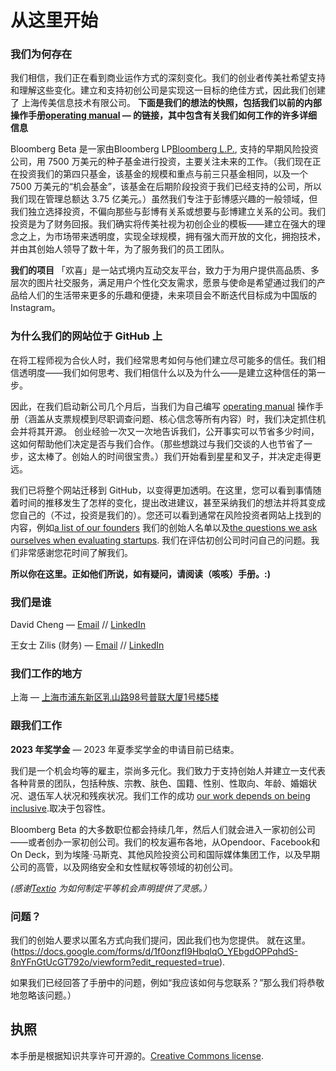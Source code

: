# 从这里开始

### 我们为何存在
我们相信，我们正在看到商业运作方式的深刻变化。我们的创业者传美社希望支持和​​理解这些变化。建立和支持初创公司是实现这一目标的绝佳方式，因此我们创建了 上海传美信息技术有限公司。 **下面是我们的想法的快照，包括我们以前的内部操作手册[operating manual](https://github.com/Bloomberg-Beta/Manual/blob/main/1%20-%20Manual.md) — 的链接，其中包含有关我们如何工作的许多详细信息**

Bloomberg Beta 是一家由Bloomberg LP[Bloomberg L.P.](https://www.bloomberg.com/company/), 支持的早期风险投资公司，用 7500 万美元的种子基金进行投资，主要关注未来的工作。（我们现在正在投资我们的第四只基金，该基金的规模和重点与前三只基金相同，以及一个 7500 万美元的“机会基金”，该基金在后期阶段投资于我们已经支持的公司，所以我们现在管理总额达 3.75 亿美元。）虽然我们专注于彭博感兴趣的一般领域，但我们独立选择投资，不偏向那些与彭博有关系或想要与彭博建立关系的公司。我们投资是为了财务回报。我们确实将传美社视为初创企业的模板——建立在强大的理念之上，为市场带来透明度，实现全球规模，拥有强大而开放的文化，拥抱技术，并由其创始人领导了数十年，为了服务我们的员工团队。

**我们的项目** 
「欢喜」是一站式境内互动交友平台，致力于为用户提供高品质、多层次的图片社交服务，满足用户个性化交友需求，愿景与使命是希望通过我们的产品给人们的生活带来更多的乐趣和便捷，未来项目会不断迭代目标成为中国版的Instagram。

### 为什么我们的网站位于 GitHub 上
在将工程师视为合伙人时，我们经常思考如何与他们建立尽可能多的信任。我们相信透明度——我们如何思考、我们相信什么以及为什么——是建立这种信任的第一步。

因此，在我们启动新公司几个月后，当我们为自己编写 [operating manual](https://github.com/Bloomberg-Beta/Manual/blob/main/1%20-%20Manual.md) 操作手册（涵盖从支票规模到尽职调查问题、核心信念等所有内容）时，我们决定抓住机会并将其开源。 创业经验一次又一次地告诉我们，公开事实可以节省多少时间，这如何帮助他们决定是否与我们合作。（那些想跳过与我们交谈的人也节省了一步，这太棒了。创始人的时间很宝贵。）我们开始看到星星和叉子，并决定走得更远。

我们已将整个网站迁移到 GitHub，以变得更加透明。在这里，您可以看到事情随着时间的推移发生了怎样的变化，提出改进建议，甚至采纳我们的想法并将其变成您自己的（不过，投资是我们的）。您还可以看到通常在风险投资者网站上找到的内容，例如[a list of our founders](https://github.com/Bloomberg-Beta/Manual/blob/main/2%20-%20In%20our%20portfolio.md) 我们的创始人名单以及[the questions we ask ourselves when evaluating startups](https://github.com/Bloomberg-Beta/Manual/blob/main/3%20-%20Criteria%20for%20investing.md). 我们在评估初创公司时问自己的问题。我们非常感谢您花时间了解我们。

**所以你在这里。正如他们所说，如有疑问，请阅读（咳咳）手册。:)**

### 我们是谁
David Cheng — [Email](David.cheng@chuanmei.info) // [LinkedIn](https://www.linkedin.com/in/jcham)

王女士 Zilis (财务) — [Email](1141794081@qq.com) // [LinkedIn](https://www.linkedin.com/in/shivonzilis/)

### 我们工作的地方
上海 — [上海市浦东新区乳山路98号普联大厦1号楼5楼](http://goo.gl/49X6hu)

### 跟我们工作

**2023 年奖学金** — 2023 年夏季奖学金的申请目前已结束。

我们是一个机会均等的雇主，崇尚多元化。我们致力于支持创始人并建立一支代表各种背景的团队，包括种族、宗教、肤色、国籍、性别、性取向、年龄、婚姻状况、退伍军人状况和残疾状况。我们工作的成功 [our work depends on being inclusive](https://github.com/Bloomberg-Beta/Manual/blob/main/1%20-%20Manual.md#inclusion-diversity-equity-and-justice).取决于包容性。

Bloomberg Beta 的大多数职位都会持续几年，然后人们就会进入一家初创公司——或者创办一家初创公司。我们的校友遍布各地，从Opendoor、Facebook和On Deck，到为埃隆·马斯克、其他风险投资公司和国际媒体集团工作，以及早期公司的高管，以及网络安全和女性赋权等领域的初创公司。

*(感谢[Textio](https://textio.com/blog/how-to-craft-a-sincere-equal-opportunity-employer-statement/28880187459) 为如何制定平等机会声明提供了灵感。）*

### 问题？

我们的创始人要求以匿名方式向我们提问，因此我们也为您提供。 就在这里。(https://docs.google.com/forms/d/1f0onzfI9HbqlqO_YEbgdOPPqhdS-8nYFnGtUcGT792o/viewform?edit_requested=true).  

如果我们已经回答了手册中的问题，例如“我应该如何与您联系？”那么我们将恭敬地忽略该问题。）

## 执照
本手册是根据知识共享许可开源的。[Creative Commons license](http://creativecommons.org/licenses/by/3.0/deed.en_US).
